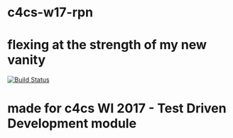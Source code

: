 # c4cs-w17-rpn
# flexing at the strength of my new vanity
[![Build Status](https://travis-ci.org/jakehageumich/c4cs-w17-rpn.svg?branch=master)](https://travis-ci.org/jakehageumich/c4cs-w17-rpn)
# made for c4cs WI 2017 - Test Driven Development module
